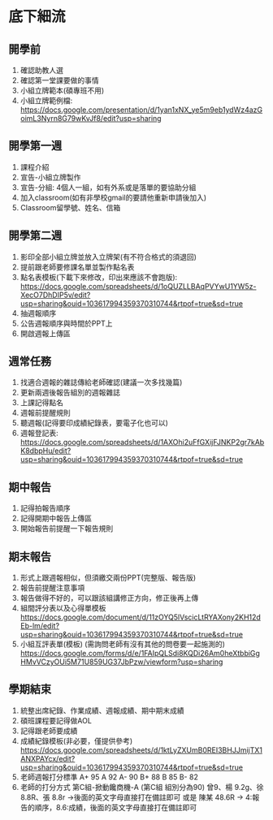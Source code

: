 # 底下細流

## 開學前
1. 確認助教人選
2. 確認第一堂課要做的事情
3. 小組立牌範本(碩專班不用)
4. 小組立牌範例檔: https://docs.google.com/presentation/d/1yan1xNX_ye5m9eb1ydWz4azGoimL3Nyrn8G79wKvJf8/edit?usp=sharing

## 開學第一週
1. 課程介紹
2. 宣告-小組立牌製作
3. 宣告-分組: 4個人一組，如有外系或是落單的要協助分組
4. 加入classroom(如有非學校gmail的要請他重新申請後加入)
5. Classroom留學號、姓名、信箱

## 開學第二週
1. 影印全部小組立牌並放入立牌架(有不符合格式的須退回)
2. 提前跟老師要修課名單並製作點名表
3. 點名表模板(下載下來修改，印出來應該不會跑版):
https://docs.google.com/spreadsheets/d/1oQUZLLBAqPVYwU1YW5z-XecO7DhDIP5v/edit?usp=sharing&ouid=103617994359370310744&rtpof=true&sd=true
4. 抽週報順序
5. 公告週報順序與時間於PPT上
6. 開啟週報上傳區

## 週常任務
1. 找適合週報的雜誌傳給老師確認(建議一次多找幾篇)
2. 更新兩週後報告組別的週報雜誌 
3. 上課記得點名
4. 週報前提醒規則
5. 聽週報(記得要印成績紀錄表，要電子化也可以)
6. 週報登記表:
https://docs.google.com/spreadsheets/d/1AXOhi2uFfGXijFJNKP2gr7kAbK8dbpHu/edit?usp=sharing&ouid=103617994359370310744&rtpof=true&sd=true

## 期中報告
1. 記得拍報告順序
2. 記得開期中報告上傳區
3. 開始報告前提醒一下報告規則

## 期末報告
1. 形式上跟週報相似，但須繳交兩份PPT(完整版、報告版)
2. 報告前提醒注意事項
3. 報告做得不好的，可以跟該組講修正方向，修正後再上傳
4. 組間評分表以及心得單模板
https://docs.google.com/document/d/11zOYQ5lVscicLtRYAXony2KH12dEb-lm/edit?usp=sharing&ouid=103617994359370310744&rtpof=true&sd=true
5. 小組互評表單(模板) (需詢問老師有沒有其他的問卷要一起施測的)
https://docs.google.com/forms/d/e/1FAIpQLSdi8KQDi26Am0heXtbbiGgHMvVCzyOUi5M71U859UG37JbPzw/viewform?usp=sharing

## 學期結束
1. 統整出席紀錄、作業成績、週報成績、期中期末成績
2. 碩班課程要記得做AOL
3. 記得跟老師要成績
4. 成績紀錄模板(非必要，僅提供參考)
https://docs.google.com/spreadsheets/d/1ktLyZXUmB0REI3BHJJmijTX1ANXPAYcx/edit?usp=sharing&ouid=103617994359370310744&rtpof=true&sd=true
5. 老師週報打分標準
   A+ 95
   A  92
   A- 90
   B+ 88
   B  85
   B- 82
6. 老師的打分方式
第C組-掀動饞商機-A    (第C組 組別分為90)
曾9、楊 9.2g、徐 8.8R、張 8.8r	→後面的英文字母直接打在備註即可
或是
陳某 48.6R → 4:報告的順序，8.6:成績，後面的英文字母直接打在備註即可

